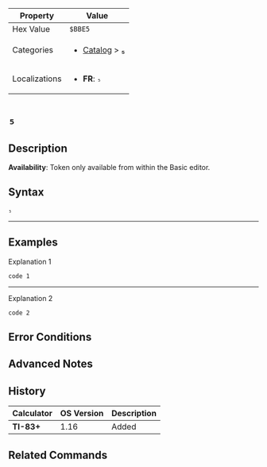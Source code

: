 | Property      | Value |
|---------------|-------|
| Hex Value     | `$BBE5`|
| Categories    | <ul><li>[Catalog](../categories/Catalog.md) > [₅](../categories/Catalog.md#₅)</li></ul> |
| Localizations | <ul><li><b>FR</b>: `₅`</li></ul> |

# `₅`

## Description



<b>Availability</b>: Token only available from within the Basic editor.

## Syntax
`₅`

<hr>

## Examples

Explanation 1
```ti-basic
code 1
```
---
Explanation 2
```ti-basic
code 2
```

## Error Conditions


## Advanced Notes


## History
| Calculator | OS Version | Description |
|------------|------------|-------------|
| <b>TI-83+</b> | 1.16 | Added

## Related Commands

    